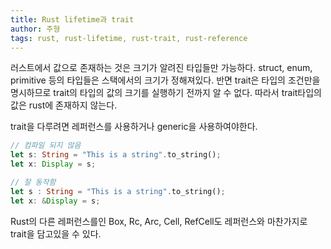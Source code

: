 ```yaml
---
title: Rust lifetime과 trait
author: 주형
tags: rust, rust-lifetime, rust-trait, rust-reference
---
```


러스트에서 값으로 존재하는 것은 크기가 알려진 타입들만 가능하다. struct, enum, primitive 등의 타입들은 스택에서의 크기가 정해져있다. 반면 trait은 타입의 조건만을 명시하므로 trait의 타입의 값의 크기를 실행하기 전까지 알 수 없다. 따라서 trait타입의 값은 rust에 존재하지 않는다.

trait을 다루려면 레퍼런스를 사용하거나 generic을 사용하여야한다.

```rust
// 컴파일 되지 않음
let s: String = "This is a string".to_string();
let x: Display = s;
```

```rust
// 잘 동작함
let s : String = "This is a string".to_string();
let x: &Display = s;
```

Rust의 다른 레퍼런스를인 Box, Rc, Arc, Cell, RefCell도 레퍼런스와 마찬가지로 trait을 담고있을 수 있다.